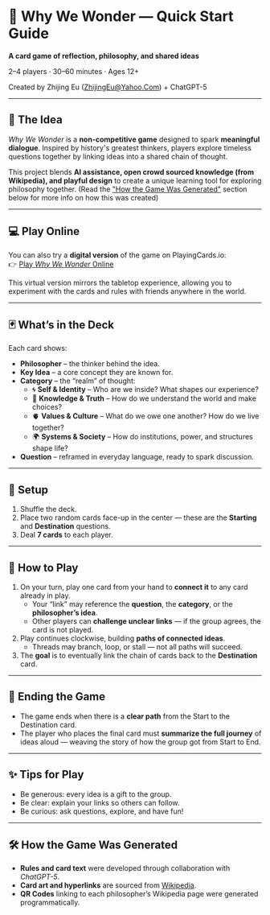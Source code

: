 # 🌟 Why We Wonder — Quick Start Guide

**A card game of reflection, philosophy, and shared ideas**  

2–4 players · 30–60 minutes · Ages 12+

Created by Zhijing Eu (ZhijingEu@Yahoo.Com) + ChatGPT-5

---

## 🎯 The Idea
*Why We Wonder* is a **non-competitive game** designed to spark **meaningful dialogue**. Inspired by history's greatest thinkers, players explore timeless questions together by linking ideas into a shared chain of thought.

This project blends **AI assistance, open crowd sourced knowledge (from Wikipedia), and playful design** to create a unique learning tool for exploring philosophy together. (Read the ["How the Game Was Generated"](https://github.com/ZhijingEu/Why_We_Wonder/README.md#%EF%B8%8F-how-the-game-was-generated) section below for more info on how this was created)

---

## 💻 Play Online
You can also try a **digital version** of the game on PlayingCards.io:  
👉 [Play *Why We Wonder* Online](https://playingcards.io/bzcseg)

This virtual version mirrors the tabletop experience, allowing you to experiment with the cards and rules with friends anywhere in the world.

---

## 🃏 What’s in the Deck
Each card shows:
- **Philosopher** – the thinker behind the idea.
- **Key Idea** – a core concept they are known for.
- **Category** – the “realm” of thought:
  - 🌀 **Self & Identity** – Who are we inside? What shapes our experience?
  - 🧠 **Knowledge & Truth** – How do we understand the world and make choices?
  - 🫀 **Values & Culture** – What do we owe one another? How do we live together?
  - 🌍 **Systems & Society** – How do institutions, power, and structures shape life?
- **Question** – reframed in everyday language, ready to spark discussion.

---

## 🎲 Setup
1. Shuffle the deck.
2. Place two random cards face-up in the center — these are the **Starting** and **Destination** questions.
3. Deal **7 cards** to each player.

---

## 🔄 How to Play
1. On your turn, play one card from your hand to **connect it** to any card already in play.
   - Your “link” may reference the **question**, the **category**, or the **philosopher’s idea**.
   - Other players can **challenge unclear links** — if the group agrees, the card is not played.
2. Play continues clockwise, building **paths of connected ideas**.
   - Threads may branch, loop, or stall — not all paths will succeed.
3. The **goal** is to eventually link the chain of cards back to the **Destination** card.

---

## 🏁 Ending the Game
- The game ends when there is a **clear path** from the Start to the Destination card.
- The player who places the final card must **summarize the full journey** of ideas aloud — weaving the story of how the group got from Start to End.

---

## ✨ Tips for Play
- Be generous: every idea is a gift to the group.  
- Be clear: explain your links so others can follow.  
- Be curious: ask questions, explore, and have fun!  

---

## 🛠️ How the Game Was Generated
- **Rules and card text** were developed through collaboration with *ChatGPT-5*.  
- **Card art and hyperlinks** are sourced from [Wikipedia](https://wikipedia.com).  
- **QR Codes** linking to each philosopher’s Wikipedia page were generated programmatically.  
